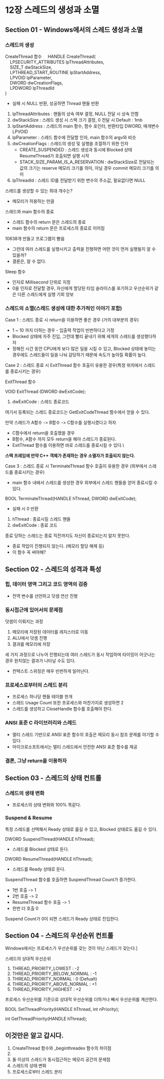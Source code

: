 # 12장 스레드의 생성과 소멸
## Section 01 - Windows에서의 스레드 생성과 소멸
### 스레드의 생성
CreateThread 함수
&nbsp;&nbsp;&nbsp;&nbsp;HANDLE CreateThread(\
&nbsp;&nbsp;&nbsp;&nbsp;LPSECURITY_ATTRIBUTES lpThreadAttributes,\
&nbsp;&nbsp;&nbsp;&nbsp;SIZE_T dwStackSize,\
&nbsp;&nbsp;&nbsp;&nbsp;LPTHREAD_START_ROUTINE lpStartAddress,\
&nbsp;&nbsp;&nbsp;&nbsp;LPVOID lpParameter,\
&nbsp;&nbsp;&nbsp;&nbsp;DWORD dwCreationFlags,\
&nbsp;&nbsp;&nbsp;&nbsp;LPDWORD lpThreadId\
)

* 실패 시 NULL 반환, 성공하면 Thread 핸들 반환

1. lpThreadAttributes : 핸들의 상속 여부 결정, NULL 전달 시 상속 안함
2. dwStackSize : 스레드 생성 시 스택 크기 결정, 0 전달 시 Default : 1mb
3. lpStartAddress : 스레드의 main 함수, 함수 포인터, 반환타입 DWORD, 매개변수 LPVOID
4. lpParameter : 스레드 함수에 전달할 인자, main 함수의 argv와 비슷
5. dwCreationFlags : 스레드의 생성 및 실행을 조절하기 위한 인자
   * CREATE_SUSPENDED : 스레드 생성과 동시에 Blocked 상태 ResumeThread가 호출되면 실행 시작
   * STACK_SIZE_PARAM_IS_A_RESERVATION : dwStackSize로 전달되는 값의 크기는 reserve 메모리 크기를 의미, 아닐 경우 commit 메모리 크기를 의미
6. lpThreadId : 스레드 ID를 전달받기 위한 변수의 주소값, 필요없다면 NULL

스레드를 생성할 수 있는 최대 개수는?
* 메모리가 허용하는 만큼


스레드와 main 함수의 종료
* 스레드 함수의 return 문은 스레드의 종료
* main 함수의 return 문은 프로세스의 종료로 이어짐

10638개 만들고 프로그램이 뻗음
* 그런데 여러 스레드를 실행시키고 출력을 진행하면 어떤 것이 먼저 실행될지 알 수 있을까?
* 결론은, 알 수 없다.


Sleep 함수
* 인자로 Millisecond 단위로 지정
* 0을 인자로 전달할 경우, 자신에게 할당된 타임 슬라이스를 포기하고 우선순위가 같은 다른 스레드에게 실행 기회 양보


### 스레드의 소멸(스레드 생성에 대한 추가적인 이야기 포함)

Case 1 : 스레드 종료 시 return을 이용하면 좋은 경우 (거의 대부분의 경우)
* 1 ~ 10 까지 더하는 경우 - 입출력 작업이 빈번하다고 가정
* Blocked 상태에 자주 진입, 그런데 빨리 끝내기 위해 세개의 스레드를 생성했다하자
* 정해진 시간 동안 CPU에게 보다 많은 일을 시킬 수 있고, Blocked 상태에 놓이는 경우에도 스레드들이 일을 나눠 감당하기 때문에 속도가 높아질 확률이 높다.

Case 2 : 스레드 종료 시 ExitThread 함수 호출이 유용한 경우(특정 위치에서 스레드를 종료시키는 경우)

ExitThread 함수

VOID ExitThread (DWORD dwExitCode);

1. dwExitCode : 스레드 종료코드

여기서 등록되는 스레드 종료코드는 GetExitCodeThread 함수에서 얻을 수 있다.

만약 스레드가 A함수 -> B함수 -> C함수를 실행시켰다고 하자
* C함수에서 return을 호출했을 경우
* B함수, A함수 까지 모두 return을 해야 스레드가 종료된다.
* ExitThread 함수를 이용하면 바로 스레드를 종료시킬 수 있다.\

**스택 프레임에 만약 C++ 객체가 존재하는 경우 소멸자가 호출되지 않는다.**

Case 3 : 스레드 종료 시 TerminateThread 함수 호출이 유용한 경우 (외부에서 스레드를 종료시키는 경우)
* main 함수 내에서 스레드를 생성한 경우 외부에서 스레드 핸들을 얻어 종료시킬 수 있다.

BOOL TerminateThread(HANDLE hThread, DWORD dwExitCode);

* 실패 시 0 반환

1. hThread : 종료시킬 스레드 핸들
2. dwExitCode : 종료 코드

종료 당하는 스레드는 종료 직전까지도 자신이 종료되는지 알지 못한다.
* 종료 작업이 진행되지 않는다. (메모리 할당 해제 등)
* 이 함수 꼭 써야해?

## Section 02 - 스레드의 성격과 특성
### 힙, 데이터 영역 그리고 코드 영역의 검증
* 전역 변수를 선언하고 덧셈 연산 진행

### 동시접근에 있어서의 문제점
덧셈이 이뤄지는 과정
1. 메모리에 저장된 데이터를 레지스터로 이동
2. ALU에서 덧셈 진행
3. 결과를 메모리에 저장

세 가지 과정으로 나누어 진행되는데 여러 스레드가 동시 작업하며 타이밍이 어긋나는 경우 원치않는 결과가 나타날 수도 있다.

* 컨텍스트 스위칭은 매우 빈번하게 일어난다.

### 프로세스로부터의 스레드 분리

* 프로세스 하나당 핸들 테이블 한개
* 스레드 Usage Count 또한 프로세스와 마찬가지로 생성하면 2
* 스레드를 생성하고 CloseHandle 함수를 호출해야 한다.


### ANSI 표준 C 라이브러리와 스레드
* 멀티 스레드 기반으로 ANSI 표준 함수의 호출은 메모리 동시 참조 문제를 야기할 수 있다.
* 마이크로소프트에서는 멀티 스레드에서 안전한 ANSI 표준 함수를 제공

### 결론, 그냥 return을 이용하자

## Section 03 - 스레드의 상태 컨트롤
### 스레드의 생태 변화
* 프로세스의 상태 변화와 100% 똑같다.

### Suspend & Resume
특정 스레드를 선택해서 Ready 상태로 옮길 수 있고, Blocked 상태로도 옮길 수 있다.

DWORD SuspendThread(HANDLE hThread);
* 스레드를 Blocked 상태로 둔다.
 
DWORD ResumeThread(HANDLE hThread);
* 스레드를 Ready 상태로 둔다.

SuspendThread 함수를 호출하면 SuspendThread Count가 증가한다.
* 1번 호출 -> 1
* 2번 호출 -> 2
* ResumeThread 함수 호출 -> 1
* 한번 더 호출 0

Suspend Count가 0이 되면 스레드가 Ready 상태로 진입한다.


## Section 04 - 스레드의 우선순위 컨트롤
Windows에서는 프로세스가 우선순위를 갖는 것이 아닌 스레드가 갖는다.]

스레드의 상대적 우선순위
1. THREAD_PRIORITY_LOWEST : -2
2. THREAD_PRIORITY_BELOW_NORMAL : -1
3. THREAD_PRIORITY_NORMAL : 0 (Defualt)
4. THREAD_PRIORITY_ABOVE_NORMAL : +1
5. THREAD_PRIORITY_HIGHEST : +2

프로세스 우선순위를 기준으로 상대적 우선순위를 더하거나 빼서 우선순위를 계산한다.

BOOL SetThreadPriority(HANDLE hThread, int nPriority);

int GetThreadPriority(HANDLE hThread);


## 이것만은 알고 갑시다.
1. CreateThread 함수와 _beginthreadex 함수의 차이점
2. 
3. 둘 이상의 스레드가 동시접근하는 메모리 공간의 문제점
4. 스레드의 상태 변화
5. 프로세스로부터 스레드 분리




